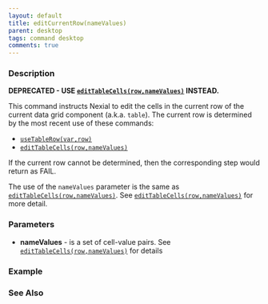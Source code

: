 ```yaml
---
layout: default
title: editCurrentRow(nameValues)
parent: desktop
tags: command desktop
comments: true
---
```


### Description

**DEPRECATED - USE [`editTableCells(row,nameValues)`](editTableCells(row,nameValues)) INSTEAD.**


This command instructs Nexial to edit the cells in the current row of the current data grid component (a.k.a. `table`). 
The current row is determined by the most recent use of these commands:

- [`useTableRow(var,row)`](useTableRow(var,row))
- [`editTableCells(row,nameValues)`](editTableCells(row,nameValues))

If the current row cannot be determined, then the corresponding step would return as FAIL.

The use of the `nameValues` parameter is the same as [`editTableCells(row,nameValues)`](editTableCells(row,nameValues)).
See [`editTableCells(row,nameValues)`](editTableCells(row,nameValues)) for more detail.


### Parameters
- **nameValues** - is a set of cell-value pairs. See [`editTableCells(row,nameValues)`](editTableCells(row,nameValues)) 
  for details


### Example


### See Also
